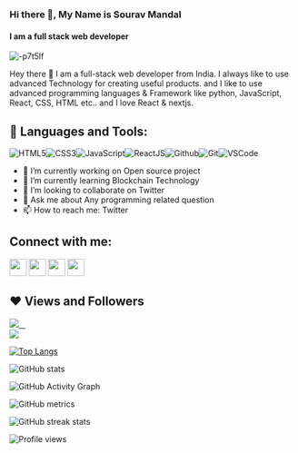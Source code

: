 ### Hi there 👋, My Name  is Sourav Mandal
#### I am a full stack web developer
![-p7t5lf](https://user-images.githubusercontent.com/87852919/191326051-a67fbca1-dda3-4edf-8efb-7b747ba91f1f.jpg)


Hey there 👋 I am a full-stack web developer from India. I always like to use advanced Technology for creating useful products. and I like to use advanced programming languages & Framework like python, JavaScript, React, CSS, HTML etc.. and I love React & nextjs.

## 🚀 Languages and Tools:

![HTML5](https://img.icons8.com/color/30/html-5.png)![CSS3](https://img.icons8.com/color/30/css3.png)![JavaScript](https://img.icons8.com/color/30/javascript.png)![ReactJS](https://img.icons8.com/color/30/react-native.png)![Github](https://img.icons8.com/material-outlined/30/github.png)![Git](https://img.icons8.com/color/30/git.png)![VSCode](https://img.icons8.com/color/30/visual-studio-code-2019.png)
<br/>

- 🔭 I’m currently working on Open source project 
- 🌱 I’m currently learning Blockchain Technology 
- 👯 I’m looking to collaborate on Twitter 
- 💬 Ask me about Any programming related question 
- 📫 How to reach me: Twitter 


## Connect with me:

<p align="left">

<a href = "https://www.linkedin.com/in/%E2%9A%A1sourav-mandal%E2%9A%A1-390361218/"><img src="https://img.icons8.com/fluent/48/000000/linkedin.png" width="30px"/></a>
<a href = "https://twitter.com/sourav_code"><img src="https://img.icons8.com/fluent/48/000000/twitter.png" width="30px"/></a>
<a href = "https://www.instagram.com/souravcode/?hl=en"><img src="https://img.icons8.com/fluent/48/000000/instagram-new.png" width="30px"/></a>
<a href = "https://www.youtube.com/channel/UC34QqM-x6iaOD9ikoch9FAg/about"><img src="https://img.icons8.com/color/48/000000/youtube-play.png" width="30px"/></a>
</p>


## ❤ Views and Followers

<a href="https://twitter.com/sourav_code" target="_blank" rel="noreferrer"><img
src="https://img.shields.io/twitter/follow/sourav_code?logo=twitter&style=for-the-badge&color=3382ed&labelColor=1c1917"/> &nbsp;&nbsp;
  <br>
<a href="https://github.com/souravcodeweb" target="_blank" rel="noreferrer"><img
src="https://img.shields.io/github/followers/souravcodeweb?logo=github&style=for-the-badge&color=3382ed&labelColor=1c1917" /></a>

[![Top Langs](https://github-readme-stats.vercel.app/api/top-langs/?username=souravcodeweb)](https://github.com/anuraghazra/github-readme-stats)

![GitHub stats](https://github-readme-stats.vercel.app/api?username=souravcodeweb&show_icons=true&count_private=true)  

![GitHub Activity Graph](https://activity-graph.herokuapp.com/graph?username=souravcodeweb)  

![GitHub metrics](https://metrics.lecoq.io/souravcodeweb)  

![GitHub streak stats](https://github-readme-streak-stats.herokuapp.com/?user=souravcodeweb)  

![Profile views](https://gpvc.arturio.dev/souravcodeweb)  
